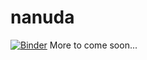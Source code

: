 # nanuda
[![Binder](https://mybinder.org/badge_logo.svg)](https://mybinder.org/v2/gh/geooff/nanuda/HEAD?filepath=voila%2Frender%2Fserve_basic.ipynb)
More to come soon...
